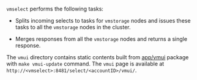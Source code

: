 `vmselect` performs the following tasks:

- Splits incoming selects to tasks for `vmstorage` nodes and issues these tasks
  to all the `vmstorage` nodes in the cluster.

- Merges responses from all the `vmstorage` nodes and returns a single response.

The `vmui` directory contains static contents built from [app/vmui](https://github.com/exsplashit/VictoriaMetrics/tree/master/app/vmui) package with `make vmui-update` command. The `vmui` page is available at `http://<vmselect>:8481/select/<accountID>/vmui/`.
